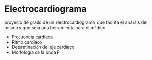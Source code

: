 # Electrocardiograma
proyecto de grado de un electrocardiograma, que facilita el análisis del mismo y que sera una herramienta para el médico

* Frecuencia cardiaca
* Ritmo cardiaco
* Determinación del eje cardiaco
* Morfología de la onda P